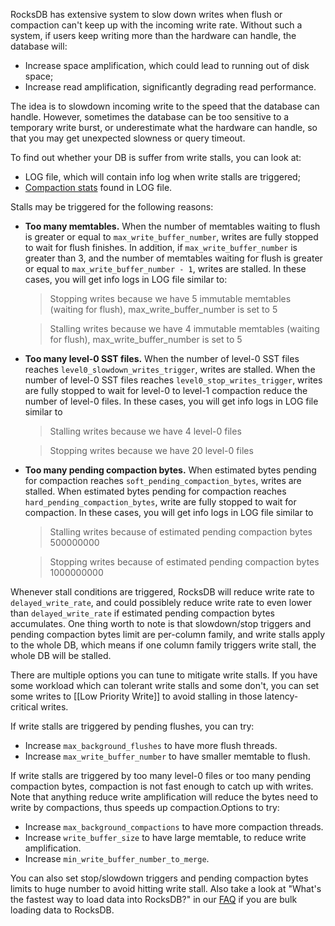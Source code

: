 RocksDB has extensive system to slow down writes when flush or compaction can't keep up with the incoming write rate. Without such a system, if users keep writing more than the hardware can handle, the database will:

* Increase space amplification, which could lead to running out of disk space;
* Increase read amplification, significantly degrading read performance.

The idea is to slowdown incoming write to the speed that the database can handle. However, sometimes the database can be too sensitive to a temporary write burst, or underestimate what the hardware can handle, so that you may get unexpected slowness or query timeout.

To find out whether your DB is suffer from write stalls, you can look at:

* LOG file, which will contain info log when write stalls are triggered;
* [Compaction stats](https://github.com/facebook/rocksdb/wiki/RocksDB-Tuning-Guide#compaction-stats) found in LOG file.

Stalls may be triggered for the following reasons:

* **Too many memtables.** When the number of memtables waiting to flush is greater or equal to `max_write_buffer_number`, writes are fully stopped to wait for flush finishes. In addition, if `max_write_buffer_number` is greater than 3, and the number of memtables waiting for flush is greater or equal to `max_write_buffer_number - 1`, writes are stalled. In these cases, you will get info logs in LOG file similar to:

    > Stopping writes because we have 5 immutable memtables (waiting for flush), max_write_buffer_number is set to 5

    > Stalling writes because we have 4 immutable memtables (waiting for flush), max_write_buffer_number is set to 5

* **Too many level-0 SST files.** When the number of level-0 SST files reaches `level0_slowdown_writes_trigger`, writes are stalled. When the number of level-0 SST files reaches `level0_stop_writes_trigger`, writes are fully stopped to wait for level-0 to level-1 compaction reduce the number of level-0 files. In these cases, you will get info logs in LOG file similar to

    > Stalling writes because we have 4 level-0 files

    > Stopping writes because we have 20 level-0 files

* **Too many pending compaction bytes.** When estimated bytes pending for compaction reaches `soft_pending_compaction_bytes`, writes are stalled. When estimated bytes pending for compaction reaches `hard_pending_compaction_bytes`, write are fully stopped to wait for compaction. In these cases, you will get info logs in LOG file similar to

    > Stalling writes because of estimated pending compaction bytes 500000000

    > Stopping writes because of estimated pending compaction bytes 1000000000

Whenever stall conditions are triggered, RocksDB will reduce write rate to `delayed_write_rate`, and could possiblely reduce write rate to even lower than `delayed_write_rate` if estimated pending compaction bytes accumulates. One thing worth to note is that slowdown/stop triggers and pending compaction bytes limit are per-column family, and write stalls apply to the whole DB, which means if one column family triggers write stall, the whole DB will be stalled.

There are multiple options you can tune to mitigate write stalls. If you have some workload which can tolerant write stalls and some don't, you can set some writes to [[Low Priority Write]] to avoid stalling in those latency-critical writes.

If write stalls are triggered by pending flushes, you can try:

* Increase `max_background_flushes` to have more flush threads.
* Increase `max_write_buffer_number` to have smaller memtable to flush.

If write stalls are triggered by too many level-0 files or too many pending compaction bytes, compaction is not fast enough to catch up with writes. Note that anything reduce write amplification will reduce the bytes need to write by compactions, thus speeds up compaction.Options to try:

* Increase `max_background_compactions` to have more compaction threads.
* Increase `write_buffer_size` to have large memtable, to reduce write amplification.
* Increase `min_write_buffer_number_to_merge`.

You can also set stop/slowdown triggers and pending compaction bytes limits to huge number to avoid hitting write stall. Also take a look at "What's the fastest way to load data into RocksDB?" in our [FAQ](https://github.com/facebook/rocksdb/wiki/RocksDB-FAQ) if you are bulk loading data to RocksDB.


